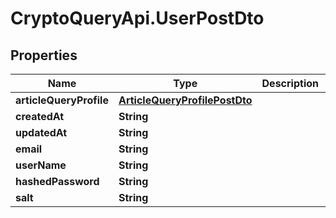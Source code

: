 # CryptoQueryApi.UserPostDto

## Properties
Name | Type | Description | Notes
------------ | ------------- | ------------- | -------------
**articleQueryProfile** | [**ArticleQueryProfilePostDto**](ArticleQueryProfilePostDto.md) |  | [optional] 
**createdAt** | **String** |  | [optional] 
**updatedAt** | **String** |  | [optional] 
**email** | **String** |  | [optional] 
**userName** | **String** |  | [optional] 
**hashedPassword** | **String** |  | [optional] 
**salt** | **String** |  | [optional] 


